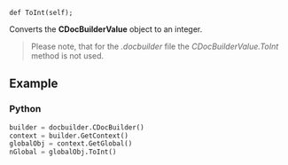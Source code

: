 `def ToInt(self);`

Converts the **CDocBuilderValue** object to an integer.

> Please note, that for the *.docbuilder* file the *CDocBuilderValue.ToInt* method is not used.

## Example

### Python

``` py
builder = docbuilder.CDocBuilder()
context = builder.GetContext()
globalObj = context.GetGlobal()
nGlobal = globalObj.ToInt()
```
